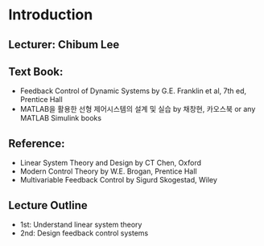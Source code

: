 # Introduction

## Lecturer: Chibum Lee

## Text Book:
- Feedback Control of Dynamic Systems
by G.E. Franklin et al, 7th ed, Prentice Hall
- MATLAB을 활용한 선형 제어시스템의 설계 및 실습 by 채창현, 카오스북 or any MATLAB Simulink books

## Reference:
- Linear System Theory and Design by CT Chen, Oxford
- Modern Control Theory by W.E. Brogan, Prentice Hall
- Multivariable Feedback Control by Sigurd Skogestad, Wiley

## Lecture Outline
- 1st: Understand linear system theory
- 2nd: Design feedback control systems
